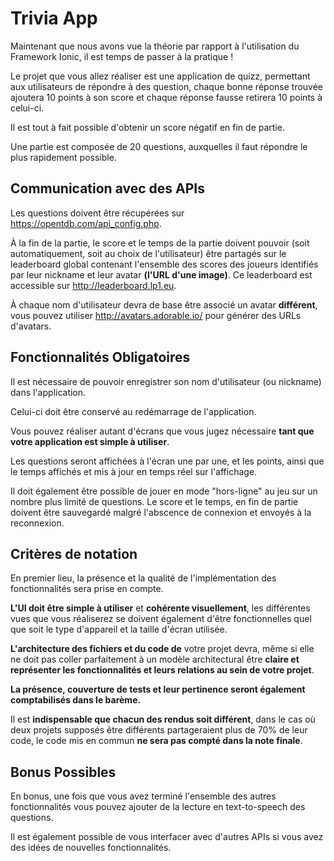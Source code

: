 # Trivia App

Maintenant que nous avons vue la théorie par rapport à l'utilisation du Framework Ionic,
il est temps de passer à la pratique !

Le projet que vous allez réaliser est une application de quizz, permettant aux utilisateurs de répondre à des question,
chaque bonne réponse trouvée ajoutera 10 points à son score et chaque réponse fausse retirera 10 points à celui-ci.

Il est tout à fait possible d'obtenir un score négatif en fin de partie.

Une partie est composée de 20 questions, auxquelles il faut répondre le plus rapidement possible.

## Communication avec des APIs

Les questions doivent être récupérées sur https://opentdb.com/api_config.php.
 
À la fin de la partie, le score et le temps de la partie doivent pouvoir (soit automatiquement, soit au choix de l'utilisateur) être partagés sur le leaderboard global contenant l'ensemble des scores des joueurs identifiés par leur nickname et leur avatar **(l'URL d'une image)**.
Ce leaderboard est accessible sur http://leaderboard.lp1.eu.

À chaque nom d'utilisateur devra de base être associé un avatar **différent**, vous pouvez utiliser http://avatars.adorable.io/ pour générer des URLs d'avatars.

## Fonctionnalités Obligatoires

Il est nécessaire de pouvoir enregistrer son nom d'utilisateur (ou nickname) dans l'application.

Celui-ci doit être conservé au redémarrage de l'application.

Vous pouvez réaliser autant d'écrans que vous jugez nécessaire **tant que votre application est simple à utiliser**.

Les questions seront affichées à l'écran une par une, et les points, ainsi que le temps affichés et mis à jour en temps réel sur l'affichage.

Il doit également être possible de jouer en mode "hors-ligne" au jeu sur un nombre plus limité de questions.
Le score et le temps, en fin de partie doivent être sauvegardé malgré l'abscence de connexion et envoyés à la reconnexion.

## Critères de notation

En premier lieu, la présence et la qualité de l'implémentation des fonctionnalités sera prise en compte.

**L'UI doit être simple à utiliser** et **cohérente visuellement**, les différentes vues que vous réaliserez se doivent également d'être fonctionnelles quel que soit le type d'appareil et la taille d'écran utilisée.

**L'architecture des fichiers et du code de** votre projet devra, même si elle ne doit pas coller parfaitement à un modèle architectural être **claire et représenter les fonctionnalités et leurs relations au sein de votre projet**.

**La présence, couverture de tests et leur pertinence seront également comptabilisés dans le barème.**

Il est **indispensable que chacun des rendus soit différent**, dans le cas où deux projets supposés être différents partageraient plus de 70% de leur code, le code mis en commun **ne sera pas compté dans la note finale**.

## Bonus Possibles

En bonus, une fois que vous avez terminé l'ensemble des autres fonctionnalités vous pouvez ajouter de la lecture en text-to-speech des questions.

Il est également possible de vous interfacer avec d'autres APIs si vous avez des idées de nouvelles fonctionnalités.

